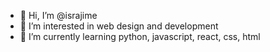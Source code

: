 - 👋 Hi, I’m @israjime
- 👀 I’m interested in web design and development
- 🌱 I’m currently learning python, javascript, react, css, html

<!---
israjime/israjime is a ✨ special ✨ repository because its `README.md` (this file) appears on your GitHub profile.
You can click the Preview link to take a look at your changes.
--->
